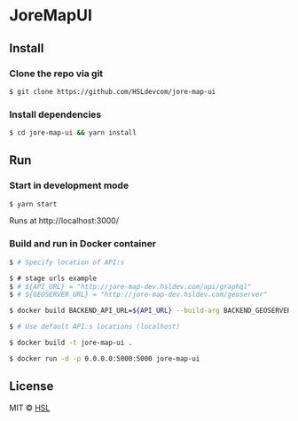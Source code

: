 # JoreMapUI

## Install

### Clone the repo via git

```bash
$ git clone https://github.com/HSLdevcom/jore-map-ui
```

### Install dependencies

```bash
$ cd jore-map-ui && yarn install
```

## Run

### Start in development mode

```bash
$ yarn start
```

Runs at http://localhost:3000/

### Build and run in Docker container

```bash
$ # Specify location of API:s

$ # stage urls example
$ # ${API_URL} = "http://jore-map-dev.hsldev.com/api/graphql"
$ # ${GEOSERVER_URL} = "http://jore-map-dev.hsldev.com/geoserver"

$ docker build BACKEND_API_URL=${API_URL} --build-arg BACKEND_GEOSERVER_URL=${GEOSERVER_URL} --tag=$DOCKER_IMAGE .

$ # Use default API:s locations (localhost)

$ docker build -t jore-map-ui .

$ docker run -d -p 0.0.0.0:5000:5000 jore-map-ui
```

## License

MIT © [HSL](https://github.com/HSLdevcom)
